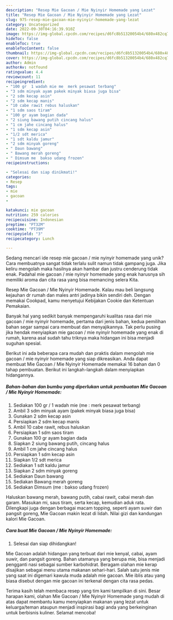 ```yaml
---
description: "Resep Mie Gacoan / Mie Nyinyir Homemade yang Lezat"
title: "Resep Mie Gacoan / Mie Nyinyir Homemade yang Lezat"
slug: 975-resep-mie-gacoan-mie-nyinyir-homemade-yang-lezat
category: Uncategorized
date: 2022-09-30T04:16:39.910Z
image: https://img-global.cpcdn.com/recipes/d6fc8b51320054b4/680x482cq70/mie-gacoan-mie-nyinyir-homemade-foto-resep-utama.jpg
hideToc: false
enableToc: true
enableTocContent: false
thumbnail: https://img-global.cpcdn.com/recipes/d6fc8b51320054b4/680x482cq70/mie-gacoan-mie-nyinyir-homemade-foto-resep-utama.jpg
cover: https://img-global.cpcdn.com/recipes/d6fc8b51320054b4/680x482cq70/mie-gacoan-mie-nyinyir-homemade-foto-resep-utama.jpg
author: Admin
authorAv: notfound
ratingvalue: 4.4
reviewcount: 11
recipeingredient:
- "100 gr  1 wadah mie me  merk pesawat terbang"
- "3 sdm minyak ayam pakek minyak biasa juga bisa"
- "2 sdm kecap asin"
- "2 sdm kecap manis"
- "10 cabe rawit rebus haluskan"
- "1 sdm saos tiram"
- "100 gr ayam bagian dada"
- "2 siung bawang putih cincang halus"
- "1 cm jahe cincang halus"
- "1 sdm kecap asin"
- "1/2 sdt merica"
- "1 sdt kaldu jamur"
- "2 sdm minyak goreng"
- " Daun bawang"
- " Bawang merah goreng"
- " Dimsum me  bakso udang frozen"
recipeinstructions:

- "Selesai dan siap dinikmati!"
categories:
- Resep
tags:
- mie
- gacoan
- 

katakunci: mie gacoan  
nutrition: 259 calories
recipecuisine: Indonesian
preptime: "PT32M"
cooktime: "PT39M"
recipeyield: "3"
recipecategory: Lunch

---
```





Sedang mencari ide resep mie gacoan / mie nyinyir homemade yang unik? Cara membuatnya sangat tidak terlalu sulit namun tidak gampang juga. Jika keliru mengolah maka hasilnya akan hambar dan justru cenderung tidak enak. Padahal mie gacoan / mie nyinyir homemade yang enak harusnya sih memiliki aroma dan cita rasa yang bisa memancing selera Kita.





Resep Mie Gacoan / Mie Nyinyir Homemade. Kalau mau beli langsung kejauhan dr rumah dan males antri jadinya bikin sendiri deh. Dengan memakai Cookpad, kamu menyetujui Kebijakan Cookie dan Ketentuan Pemakaian.

Banyak hal yang sedikit banyak mempengaruhi kualitas rasa dari mie gacoan / mie nyinyir homemade, pertama dari jenis bahan, kedua pemilihan bahan segar sampai cara membuat dan menyajikannya. Tak perlu pusing jika hendak menyiapkan mie gacoan / mie nyinyir homemade yang enak di rumah, karena asal sudah tahu triknya maka hidangan ini bisa menjadi suguhan spesial.






Berikut ini ada beberapa cara mudah dan praktis dalam mengolah mie gacoan / mie nyinyir homemade yang siap dikreasikan. Anda dapat membuat Mie Gacoan / Mie Nyinyir Homemade memakai 16 bahan dan 0 tahap pembuatan. Berikut ini langkah-langkah dalam menyiapkan hidangannya.

<!--inarticleads1-->

##### Bahan-bahan dan bumbu yang diperlukan untuk pembuatan Mie Gacoan / Mie Nyinyir Homemade:

1. Sediakan 100 gr / 1 wadah mie (me : merk pesawat terbang)
1. Ambil 3 sdm minyak ayam (pakek minyak biasa juga bisa)
1. Gunakan 2 sdm kecap asin
1. Persiapkan 2 sdm kecap manis
1. Ambil 10 cabe rawit, rebus haluskan
1. Persiapkan 1 sdm saos tiram
1. Gunakan 100 gr ayam bagian dada
1. Siapkan 2 siung bawang putih, cincang halus
1. Ambil 1 cm jahe cincang halus
1. Persiapkan 1 sdm kecap asin
1. Siapkan 1/2 sdt merica
1. Sediakan 1 sdt kaldu jamur
1. Siapkan 2 sdm minyak goreng
1. Sediakan  Daun bawang
1. Sediakan  Bawang merah goreng
1. Sediakan  Dimsum (me : bakso udang frozen)


Haluskan bawang merah, bawang putih, cabai rawit, cabai merah dan garam. Masukan mi, saus tiram, serta kecap, kemudian aduk rata. Dilengkapi juga dengan berbagai macam topping, seperti ayam suwir dan pangsit goreng, Mie Gacoan makin lezat di lidah. Nilai gizi dan kandungan kalori Mie Gacoan. 

<!--inarticleads2-->

##### Cara buat Mie Gacoan / Mie Nyinyir Homemade:


1. Selesai dan siap dihidangkan!

Mie Gacoan adalah hidangan yang terbuat dari mie kenyal, cabai, ayam suwir, dan pangsit goreng. Bahan utamanya yang berupa mie, bisa menjadi pengganti nasi sebagai sumber karbohidrat. Beragam olahan mie kerap disajikan sebagai menu utama makanan sehari-hari. Salah satu jenis mie yang saat ini digemari kawula muda adalah mie gacoan. Mie iblis atau yang biasa disebut dengan mie gacoan ini terkenal dengan cita rasa pedas. 

Terima kasih telah membaca resep yang tim kami tampilkan di sini. Besar harapan kami, olahan Mie Gacoan / Mie Nyinyir Homemade yang mudah di atas dapat membantu kamu menyiapkan makanan yang lezat untuk keluarga/teman ataupun menjadi inspirasi bagi anda yang berkeinginan untuk berbisnis kuliner. Selamat mencoba!

